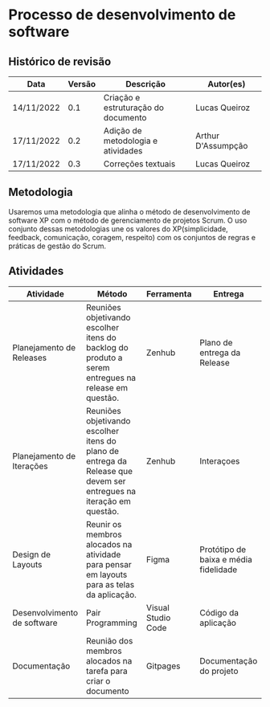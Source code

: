 # Processo de desenvolvimento de software

## Histórico de revisão 

| Data       | Versão | Descrição                           | Autor(es)     |
| ---------- | ------ | ----------------------------------- | ------------- |
| 14/11/2022 | 0.1    | Criação e estruturação do documento | Lucas Queiroz |
| 17/11/2022 | 0.2    | Adição de metodologia e atividades  | Arthur D'Assumpção |
| 17/11/2022 | 0.3    | Correções textuais                  | Lucas Queiroz |

## Metodologia
Usaremos uma metodologia que alinha o método de desenvolvimento de software XP com o método de gerenciamento de projetos Scrum. O uso conjunto dessas metodologias une os valores do XP(simplicidade, feedback, comunicação, coragem, respeito) com os conjuntos de regras e práticas de gestão do Scrum.


## Atividades

| Atividade                  | Método      | Ferramenta | Entrega    |
| -------------------------- | ----------- | ---------- | ---------- |
| Planejamento de Releases   | Reuniões objetivando escolher itens do backlog do produto a serem entregues na release em questão. |  Zenhub    | Plano de entrega da Release  |
| Planejamento de Iterações | Reuniões objetivando escolher itens do plano de entrega da Release que devem ser entregues na iteração em questão.  |  Zenhub    | Interaçoes |
| Design de Layouts | Reunir os membros alocados na atividade para pensar em layouts para as telas da aplicação. |  Figma | Protótipo de baixa e média fidelidade  |
| Desenvolvimento  de software | Pair Programming |  Visual Studio Code   | Código da aplicação |
| Documentação | Reunião dos membros alocados na tarefa para criar o documento | Gitpages   | Documentação do projeto |


